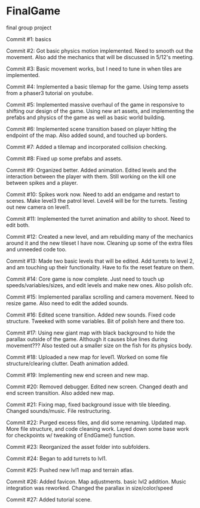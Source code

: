 # FinalGame
final group project

Commit #1: basics

Commit #2: Got basic physics motion implemented. Need to smooth out the movement.
            Also add the mechanics that will be discussed in 5/12's meeting.

Commit #3: Basic movement works, but I need to tune in when tiles are implemented.

Commit #4: Implemented a basic tilemap for the game. Using temp assets from a
            phaser3 tutorial on youtube.

Commit #5: Implemented massive overhaul of the game in responsive to shifting our
            design of the game. Using new art assets, and implementing the prefabs
            and physics of the game as well as basic world building.

Commit #6: Implemented scene transition based on player hitting the endpoint of the
            map. Also added sound, and touched up borders.

Commit #7: Added a tilemap and incorporated collision checking.

Commit #8: Fixed up some prefabs and assets.

Commit #9: Organized better. Added animation. Edited levels and the interaction
            between the player with them. Still working on the kill one between
            spikes and a player.

Commit #10: Spikes work now. Need to add an endgame and restart to scenes. Make 
            level3 the patrol level. Level4 will be for the turrets. Testing out
            new camera on level1.

Commit #11: Implemented the turret animation and ability to shoot. Need to edit both.

Commit #12: Created a new level, and am rebuilding many of the mechanics around it
            and the new tileset I have now. Cleaning up some of the extra files and
            unneeded code too.

Commit #13: Made two basic levels that will be edited. Add turrets to level 2, and
            am touching up their functionality. Have to fix the reset feature on them.

Commit #14: Core game is now complete. Just need to touch up speeds/variables/sizes,
            and edit levels and make new ones. Also polish ofc.

Commit #15: Implemented parallax scrolling and camera movement. Need to resize game.
            Also need to edit the added sounds.

Commit #16: Edited scene transition. Added new sounds. Fixed code structure. Tweeked
            with some variables. Bit of polish here and there too.

Commit #17: Using new giant map with black background to hide the parallax outside of
            the game. Although it causes blue lines during movement??? Also tested out
            a smaller size on the fish for its physics body.

Commit #18: Uploaded a new map for level1. Worked on some file structure/clearing clutter.
            Death animation added.  

Commit #19: Implementing new end screen and new map.       

Commit #20: Removed debugger. Edited new screen. Changed death and end screen transition.
            Also added new map.

Commit #21: Fixing map, fixed background issue with tile bleeding. Changed sounds/music.
            File restructuring.

Commit #22: Purged excess files, and did some renaming. Updated map. More file structure,
            and code cleaning work. Layed down some base work for checkpoints w/ tweaking
            of EndGame() function.

Commit #23: Reorganized the asset folder into subfolders.

Commit #24: Began to add turrets to lvl1.

Commit #25: Pushed new lvl1 map and terrain atlas.

Commit #26: Added favicon. Map adjustments. basic lvl2 addition. Music integration was
            reworked. Changed the parallax in size/color/speed

Commit #27: Added tutorial scene.